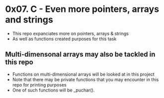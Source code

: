 # 0x07. C - Even more pointers, arrays and strings
* This repo expanciates more on pointers, arrays & strings
* As well as functions created purposes for this task

## Multi-dimensonal arrays may also be tackled in this repo
* Functions on multi-dimensional arrays will be looked at in this project
* Note that there may be private functions that you may encounter in this repo for printing purposes
* One of such functions will be _puchar().
